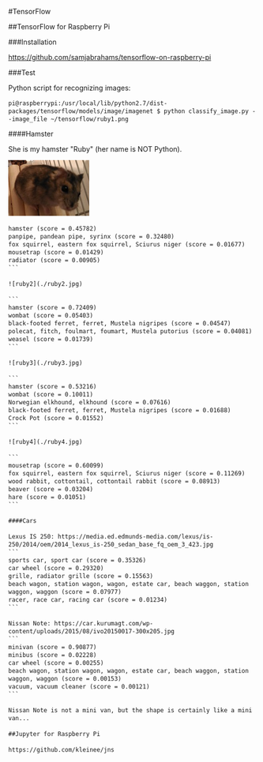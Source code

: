 #TensorFlow

##TensorFlow for Raspberry Pi

###Installation

https://github.com/samjabrahams/tensorflow-on-raspberry-pi

###Test

Python script for recognizing images:
```
pi@raspberrypi:/usr/local/lib/python2.7/dist-packages/tensorflow/models/image/imagenet $ python classify_image.py --image_file ~/tensorflow/ruby1.png
```

####Hamster

She is my hamster "Ruby" (her name is NOT Python).

![ruby1](./ruby1.jpg)

````
hamster (score = 0.45782)
panpipe, pandean pipe, syrinx (score = 0.32480)
fox squirrel, eastern fox squirrel, Sciurus niger (score = 0.01677)
mousetrap (score = 0.01429)
radiator (score = 0.00905)
```

![ruby2](./ruby2.jpg)

```
hamster (score = 0.72409)
wombat (score = 0.05403)
black-footed ferret, ferret, Mustela nigripes (score = 0.04547)
polecat, fitch, foulmart, foumart, Mustela putorius (score = 0.04081)
weasel (score = 0.01739)
```

![ruby3](./ruby3.jpg)

```
hamster (score = 0.53216)
wombat (score = 0.10011)
Norwegian elkhound, elkhound (score = 0.07616)
black-footed ferret, ferret, Mustela nigripes (score = 0.01688)
Crock Pot (score = 0.01552)
```

![ruby4](./ruby4.jpg)

```
mousetrap (score = 0.60099)
fox squirrel, eastern fox squirrel, Sciurus niger (score = 0.11269)
wood rabbit, cottontail, cottontail rabbit (score = 0.08913)
beaver (score = 0.03204)
hare (score = 0.01051)
```

####Cars

Lexus IS 250: https://media.ed.edmunds-media.com/lexus/is-250/2014/oem/2014_lexus_is-250_sedan_base_fq_oem_3_423.jpg
```
sports car, sport car (score = 0.35326)
car wheel (score = 0.29320)
grille, radiator grille (score = 0.15563)
beach wagon, station wagon, wagon, estate car, beach waggon, station waggon, waggon (score = 0.07977)
racer, race car, racing car (score = 0.01234)
```

Nissan Note: https://car.kurumagt.com/wp-content/uploads/2015/08/ivo20150017-300x205.jpg
```
minivan (score = 0.90877)
minibus (score = 0.02228)
car wheel (score = 0.00255)
beach wagon, station wagon, wagon, estate car, beach waggon, station waggon, waggon (score = 0.00153)
vacuum, vacuum cleaner (score = 0.00121)
```

Nissan Note is not a mini van, but the shape is certainly like a mini van...

##Jupyter for Raspberry Pi

https://github.com/kleinee/jns
